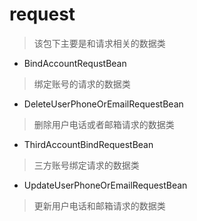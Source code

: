 # request
> 该包下主要是和请求相关的数据类

- BindAccountRequstBean
> 绑定账号的请求的数据类

- DeleteUserPhoneOrEmailRequestBean
> 删除用户电话或者邮箱请求的数据类

- ThirdAccountBindRequestBean
> 三方账号绑定请求的数据类

- UpdateUserPhoneOrEmailRequestBean
> 更新用户电话和邮箱请求的数据类